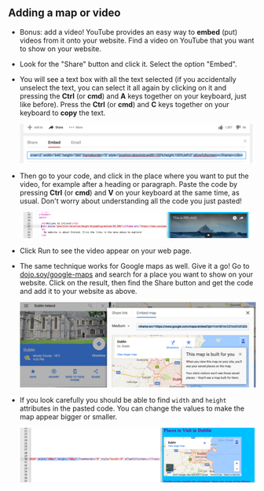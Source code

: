 ## Adding a map or video

- Bonus: add a video! YouTube provides an easy way to **embed** \(put\) videos from it onto your website. Find a video on YouTube that you want to show on your website. 

- Look for the "Share" button and click it. Select the option "Embed".

- You will see a text box with all the text selected \(if you accidentally unselect the text, you can select it all again by clicking on it and pressing the **Ctrl** \(or **cmd**\) and **A** keys together on your keyboard, just like before\). Press the **Ctrl** \(or **cmd**\) and **C** keys together on your keyboard to **copy** the text.

  ![](images/EmbedYouTube.png)

- Then go to your code, and click in the place where you want to put the video, for example after a heading or paragraph. Paste the code by pressing **Ctrl** \(or **cmd**\) and **V** on your keyboard at the same time, as usual. Don't worry about understanding all the code you just pasted! 

  ![](images/EmbedYouTube2.png)

- Click Run to see the video appear on your web page.

- The same technique works for Google maps as well. Give it a go! Go to [dojo.soy/google-maps](http://dojo.soy/google-maps) and search for a place you want to show on your website. Click on the result, then find the Share button and get the code and add it to your website as above. 

  ![](images/EmbedGoogleMap.png)

- If you look carefully you should be able to find `width` and `height` attributes in the pasted code. You can change the values to make the map appear bigger or smaller.

  ![](images/EmbeddedGoogleMapCode.png)



